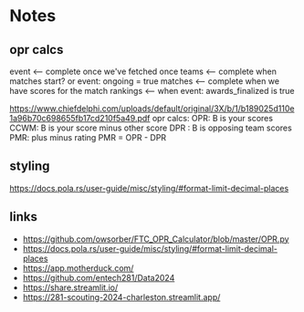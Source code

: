 # Notes

## opr calcs
event           <-- complete once we've fetched once
    teams       <-- complete when matches start? or event: ongoing = true
    matches     <-- complete when we have scores for the match
    rankings    <-- when event: awards_finalized is true

https://www.chiefdelphi.com/uploads/default/original/3X/b/1/b189025d110e1a96b70c698655fb17cd210f5a49.pdf
opr calcs:
OPR: B is your scores
CCWM: B is your score minus other score
DPR : B is opposing team scores
PMR: plus minus rating
PMR = OPR - DPR


## styling
https://docs.pola.rs/user-guide/misc/styling/#format-limit-decimal-places

## links
* https://github.com/owsorber/FTC_OPR_Calculator/blob/master/OPR.py
* https://docs.pola.rs/user-guide/misc/styling/#format-limit-decimal-places
* https://app.motherduck.com/
* https://github.com/entech281/Data2024
* https://share.streamlit.io/
* https://281-scouting-2024-charleston.streamlit.app/